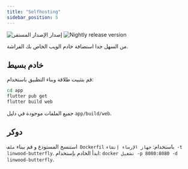 ```yaml
---
title: "Selfhosting"
sidebar_position: 5
---
```


![إصدار الإصدار المستقر](https://img.shields.io/badge/dynamic/yaml?color=c4840d&label=Stable&query=%24.version&url=https%3A%2F%2Fraw.githubusercontent.com%2FLinwoodCloud%2Fbutterfly%2Fstable%2Fapp%2Fpubspec.yaml&style=for-the-badge) ![Nightly release version](https://img.shields.io/badge/dynamic/yaml?color=f7d28c&label=Nightly&query=%24.version&url=https%3A%2F%2Fraw.githubusercontent.com%2FLinwoodCloud%2Fbutterfly%2Fnightly%2Fapp%2Fpubspec.yaml&style=for-the-badge)

من السهل جدا استضافة خادم الويب الخاص بك الفراشة.

## خادم بسيط

قم بتثبيت طلاقة وبناء التطبيق باستخدام:

```bash
cd app
flutter pub get
flutter build web
```

جميع الملفات موجودة في دليل `app/build/web`.

## دوكر

استنسخ المستودع و قم ببناء `ملف Dockerfil` باستخدام: `جهاز الإرساء إنشاء -t linwood-butterfly`. ابدأ الخادم بإستخدام: `docker تشغيل -p 8080:8080 -d linwood-butterfly`.

